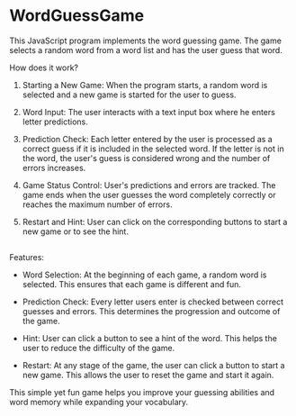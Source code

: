 # WordGuessGame

This JavaScript program implements the word guessing game. The game selects a random word from a word list and has the user guess that word.

How does it work?

1. Starting a New Game: When the program starts, a random word is selected and a new game is started for the user to guess.

2. Word Input: The user interacts with a text input box where he enters letter predictions.

3. Prediction Check: Each letter entered by the user is processed as a correct guess if it is included in the selected word. If the letter is not in the word, the user's guess is considered wrong and the number of errors increases.

4. Game Status Control: User's predictions and errors are tracked. The game ends when the user guesses the word completely correctly or reaches the maximum number of errors.

5. Restart and Hint: User can click on the corresponding buttons to start a new game or to see the hint.

##

Features:

- Word Selection: At the beginning of each game, a random word is selected. This ensures that each game is different and fun.

- Prediction Check: Every letter users enter is checked between correct guesses and errors. This determines the progression and outcome of the game.

- Hint: User can click a button to see a hint of the word. This helps the user to reduce the difficulty of the game.

- Restart: At any stage of the game, the user can click a button to start a new game. This allows the user to reset the game and start it again.

This simple yet fun game helps you improve your guessing abilities and word memory while expanding your vocabulary.
